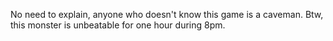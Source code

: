 No need to explain, anyone who doesn't know this game is a caveman. Btw, this monster is unbeatable for one hour during 8pm.